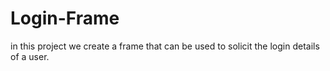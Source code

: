 # Login-Frame
in this project we create a frame that can be used to solicit the login details of a user.
